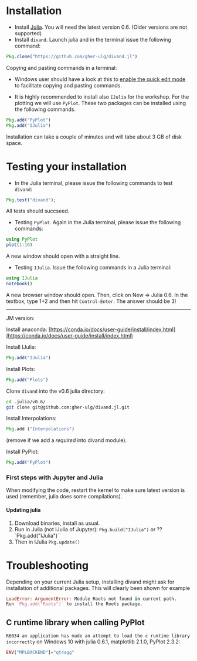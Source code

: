 # Installation


* Install [Julia](https://julialang.org/downloads/). You will need the latest version 0.6. (Older versions are not supported)
* Install `divand`. Launch julia and in the terminal issue the following command:

```julia
Pkg.clone("https://github.com/gher-ulg/divand.jl")
```

Copying and pasting commands in a terminal:
* Windows user should have a look at this to [enable the quick edit mode](https://blogs.msdn.microsoft.com/adioltean/2004/12/27/useful-copypaste-trick-in-cmd-exe/) to facilitate copying and pasting commands. 

* It is highly recommended to install also `IJulia` for the workshop. For the plotting we will use `PyPlot`. These two packages can be installed using the following commands. 

```julia
Pkg.add("PyPlot")
Pkg.add("IJulia")
```
Installation can take a couple of minutes and will tabe about 3 GB of disk space.


# Testing your installation

* In the Julia terminal, please issue the following commands to test `divand`:

```julia
Pkg.test("divand");
```
All tests should succseed.

* Testing `PyPlot`. Again in the Julia terminal, please issue the following commands:

```julia
using PyPlot
plot(1:10)
```

A new window should open with a straight line.

* Testing `IJulia`. Issue the following commands in a Julia terminal:

```julia
using IJulia
notebook()
```

A new browser window should open. Then, click on New => Julia 0.6. In the textbox, type 1+2 and then hit `Control-Enter`. The answer should be 3!





---

JM version:

Install anaconda: [https://conda.io/docs/user-guide/install/index.html](https://conda.io/docs/user-guide/install/index.html) 

Install IJulia:
```julia
Pkg.add("IJulia")
```

Install Plots:
```julia
Pkg.add("Plots")
```

Clone `divand` into the v0.6 julia directory:
```bash
cd .julia/v0.6/
git clone git@github.com:gher-ulg/divand.jl.git
```

Install Interpolations:
```julia
Pkg.add ("Interpolations")
```
(remove if we add a *required* into divand module).

Install PyPlot:
```julia
Pkg.add("PyPlot")
```

### First steps with Jupyter and Julia

When modifying the code, restart the kernel to make sure latest version is
used (remember, julia does some compilations).


#### Updating julia
1. Download binaries, install as usual.     
2. Run in Julia (not IJulia of Jupyter): `Pkg.build("IJulia")` or ??
`Pkg.add("IJulia")``
3. Then in IJulia `Pkg.update()`


# Troubleshooting

Depending on your current Julia setup, installing divand might ask for
installation of additional packages. This will clearly been shown
for example
```julia
LoadError: ArgumentError: Module Roots not found in current path.
Run `Pkg.add("Roots")` to install the Roots package.
```

## C runtime library when calling PyPlot

`R6034 an application has made an attempt to load the c runtime library incorrectly` on Windows 10 with julia 0.6.1, matplotlib 2.1.0, PyPlot 2.3.2:

```julia
ENV["MPLBACKEND"]="qt4agg"
```
